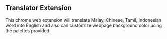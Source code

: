 Translator Extension 
----------------------------------------------------------
This chrome web extension will translate Malay, Chinese, Tamil, Indonesian word into English and also can customize webpage background color using the palettes provided.
